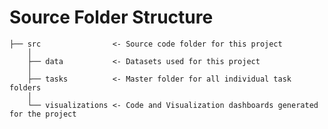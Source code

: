 # Source Folder Structure


    ├── src                <- Source code folder for this project
        │
        ├── data           <- Datasets used for this project
        │
        ├── tasks          <- Master folder for all individual task folders
        │
        └── visualizations <- Code and Visualization dashboards generated for the project